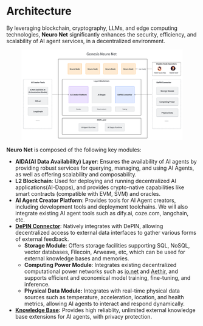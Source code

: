 # Architecture

By leveraging blockchain, cryptography, LLMs, and edge computing technologies, **Neuro Net** significantly enhances the security, efficiency, and scalability of AI agent services, in a decentralized environment.

<figure><img src="../.gitbook/assets/image.png" alt=""><figcaption></figcaption></figure>

**Neuro Net** is composed of the following key modules:

* **AIDA(AI Data Availability) Layer**: Ensures the availability of AI agents by providing robust services for querying, managing, and using AI Agents, as well as offering scalability and composability.
* **L2 Blockchain**: Used for deploying and running decentralized AI applications(AI-Dapps), and provides crypto-native capabilities like smart contracts (compatible with EVM, SVM) and oracles.
* **AI Agent Creator Platform**: Provides tools for AI Agent creators, including development tools and deployment toolchains. We will also integrate existing AI agent tools such as dify.ai, coze.com, langchain, etc.
* [**DePIN Connector**](depin-connector.md): Natively integrates with DePIN, allowing decentralized access to external data interfaces to gather various forms of external feedback.
  * **Storage Module**: Offers storage facilities supporting SQL, NoSQL, vector databases, Filecoin, Arweave, etc, which can be used for external knowledge bases and memories.
  * **Computing Power Module**: Integrates existing decentralized computational power networks such as [io.net](https://io.net) and [Aethir](https://aethir.com), and supports efficient and economical model training, fine-tuning, and inference.
  * **Physical Data Module:** Integrates with real-time physical data sources such as temperature, acceleration, location, and health metrics, allowing AI agents to interact and respond dynamically.
* [**Knowledge Base**](ai-creator-platform/g-kb-gonesis-knowledge-base/)**:** Provides high reliablity, unlimited external knowledge base extensions for AI agents, with privacy protection.
